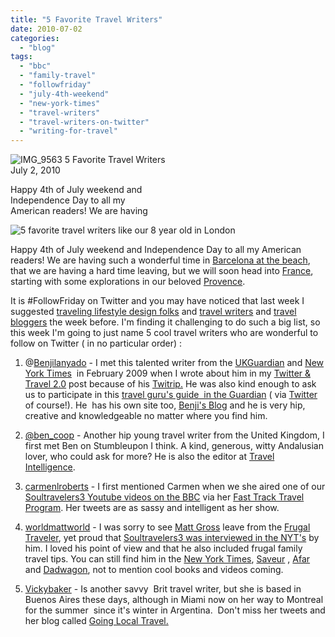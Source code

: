 ```yaml
---
title: "5 Favorite Travel Writers"
date: 2010-07-02
categories: 
  - "blog"
tags: 
  - "bbc"
  - "family-travel"
  - "followfriday"
  - "july-4th-weekend"
  - "new-york-times"
  - "travel-writers"
  - "travel-writers-on-twitter"
  - "writing-for-travel"
---
```


![IMG_9563](https://pub-ac94b3f306b24c0dba4238943c97f2e1.r2.dev/6a00e5502a9507883301348528c691970c.jpg) 5 Favorite Travel Writers  
July 2, 2010

Happy 4th of July weekend and  
Independence Day to all my  
American readers! We are having

  

<!--more-->

![5 favorite travel writers like our 8 year old in London](https://pub-ac94b3f306b24c0dba4238943c97f2e1.r2.dev/6a00e5502a9507883301348528c70e970c.jpg)  

Happy 4th of July weekend and Independence Day to all my American readers! We are having such a wonderful time in [Barcelona at the beach](https://pub-ac94b3f306b24c0dba4238943c97f2e1.r2.dev/2007/05/barcelona-beach.html), that we are having a hard time leaving, but we will soon head into [France](https://pub-ac94b3f306b24c0dba4238943c97f2e1.r2.dev/soultravelers3/france/index.html), starting with some explorations in our beloved [Provence](https://pub-ac94b3f306b24c0dba4238943c97f2e1.r2.dev/2006/10/good-morning-pr.html).

It is #FollowFriday on Twitter and you may have noticed that last week I suggested [traveling lifestyle design folks](https://pub-ac94b3f306b24c0dba4238943c97f2e1.r2.dev/2010/06/location-independent-lifestyle-design-global-nomad-ff-workshifting-4hww-extended-travel-freedom-love.html) and [travel writers](https://pub-ac94b3f306b24c0dba4238943c97f2e1.r2.dev/2010/06/travel-blogger-love-followfriday-on-twitter-social-media-best-in-travel.html) and [travel bloggers](https://pub-ac94b3f306b24c0dba4238943c97f2e1.r2.dev/2010/06/travel-blogger-love-followfriday-on-twitter-social-media-best-in-travel.html) the week before. I'm finding it challenging to do such a big list, so this week I'm going to just name 5 cool travel writers who are wonderful to follow on Twitter ( in no particular order) :

1) @[Benjilanyado](http://twitter.com/benjilanyado) \- I met this talented writer from the [UKGuardian](http://www.guardian.co.uk/profile/benjilanyado) and [New York Times](http://travel.nytimes.com/2009/12/06/travel/06explorer.html)  in February 2009 when I wrote about him in my [Twitter & Travel 2.0](https://pub-ac94b3f306b24c0dba4238943c97f2e1.r2.dev/2009/02/twitter-travel-20.html) post because of his [Twitrip.](http://www.guardian.co.uk/travel/2009/feb/02/paris-twitter-trip-twitrip) He was also kind enough to ask us to participate in this [travel guru's guide  in the Guardian](http://www.guardian.co.uk/travel/2010/jan/03/travel-gurus-2010-guide) ( via [Twitter](http://twitter.com/soultravelers3) of course!). He  has his own site too, [Benji's Blog](http://benjilanyado.wordpress.com/) and he is very hip, creative and knowledgeable no matter where you find him. 

2) [@ben\_coop](http://twitter.com/ben_coop) - Another hip young travel writer from the United Kingdom, I first met Ben on Stumbleupon I think. A kind, generous, witty Andalusian lover, who could ask for more? He is also the editor at [Travel Intelligence](http://www.travelintelligence.com/).

3) [carmenlroberts](http://twitter.com/carmenlroberts) - I first mentioned Carmen when we she aired one of our [Soultravelers3 Youtube videos on the BBC](https://pub-ac94b3f306b24c0dba4238943c97f2e1.r2.dev/2010/05/bbc-world-news-featured-soultravelers3-youtube-viral-travel-video-fast-track-bbcnews.html) via her [Fast Track Travel Program](http://news.bbc.co.uk/1/hi/special_report/8710381.stm). Her tweets are as sassy and intelligent as her show.

4) [worldmattworld](http://twitter.com/worldmattworld) \- I was sorry to see [Matt Gross](http://worldmatt.org/) leave from the [Frugal Traveler](http://frugaltraveler.blogs.nytimes.com/2009/11/11/qa-with-jeanne-dee-the-nomadic-family-traveler/), yet proud that [Soultravelers3 was interviewed in the NYT's](https://pub-ac94b3f306b24c0dba4238943c97f2e1.r2.dev/2010/02/new-york-times-qa-with-soultravelers3-on-frugal-traveler-nomadic-family-traveler-jeanne-dee.html?cid=6a00e5502a950788330128776cdc93970c) by him. I loved his point of view and that he also included frugal family travel tips. You can still find him in the [New York Times](http://www.nytimes.com/), [Saveur](http://www.saveur.com/) , [Afar](http://www.afar.com/) and [Dadwagon](http://www.dadwagon.com/), not to mention cool books and videos coming.

5) [Vickybaker](http://twitter.com/vickybaker) - Is another savvy  Brit travel writer, but she is based in Buenos Aires these days, although in Miami now on her way to Montreal for the summer  since it's winter in Argentina.  Don't miss her tweets and her blog called [Going Local Travel.](http://www.goinglocaltravel.com/)
